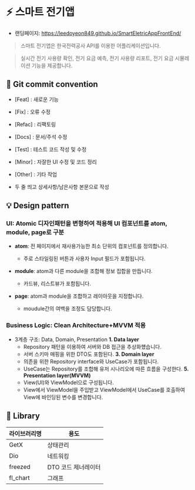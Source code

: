 # ⚡️ 스마트 전기앱
- 랜딩페이지: https://leedoyeon849.github.io/SmartEletricAppFrontEnd/

> 스마트 전기앱은 한국전력공사 API를 이용한 어플리케이션입니다.

> 실시간 전기 사용량 확인, 전기 요금 예측, 전기 사용량 리포트, 전기 요금 시뮬레이션 기능을 제공합니다.


## 🌱 Git commit convention

- [Feat] : 새로운 기능
- [Fix] : 오류 수정
- [Refac] : 리팩토링
- [Docs] : 문서/주석 수정
- [Test] : 테스트 코드 작성 및 수정
- [Minor] : 자잘한 UI 수정 및 코드 정리
- [Other] : 기타 작업

- 두 줄 띄고 상세사항/남은사항 본문으로 작성


## 💡 Design pattern

### UI: Atomic 디자인패턴을 변형하여 적용해 UI 컴포넌트를 atom, module, page로 구분

- **atom**: 전 페이지에서 재사용가능한 최소 단위의 컴포넌트를 정의합니다.
  - 주로 스타일링된 버튼과 사용자 Input 필드가 포함됩니다.

- **module**: atom과 다른 module을 조합해 정보 집합을 만듭니다.
  - 카드뷰, 리스트뷰가 포함됩니다.

- **page**: atom과 module을 조합하고 레이아웃을 지정합니다.
  - moudule간의 여백을 조정도 담당합니다.


### Business Logic: Clean Architecture+MVVM 적용

- 3계층 구조: Data, Domain, Presentation
**1. Data layer**
  - Repository 패턴을 이용하여 서버와 DB 접근을 추상화헀습니다. 
  - 서버 스키마 매핑을 위한 DTO도 포함된다.
**3. Domain layer**
  -  의존을 위한 Repository interface와 UseCase가 포함됩니다. 
  -  UseCase는 Repository를 조합해 유저 시나리오에 따른 흐름을 구성한다.
**5. Presentation layer(MVVM)**
  - View(UI)와 ViewModel으로 구성됩니다.
  - View에서 ViewModel을 주입받고 ViewModel에서 UseCase를 호출하여 View에 바인딩된 변수를 변경합니다.


## 📘 Library
**라이브러리명** | **용도**
---|---
GetX | 상태관리
Dio | 네트워킹
freezed | DTO 코드 제너레이터
fl_chart | 그래프



